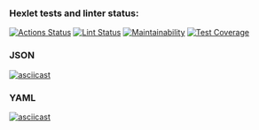 ### Hexlet tests and linter status:
[![Actions Status](https://github.com/Nikon1624/frontend-project-lvl2/workflows/hexlet-check/badge.svg)](https://github.com/Nikon1624/frontend-project-lvl2/actions)
[![Lint Status](https://github.com/Nikon1624/frontend-project-lvl2/workflows/checks/badge.svg)](https://github.com/Nikon1624/frontend-project-lvl2/actions)
[![Maintainability](https://api.codeclimate.com/v1/badges/14fa041c9bd16006fd12/maintainability)](https://codeclimate.com/github/Nikon1624/frontend-project-lvl2/maintainability)
[![Test Coverage](https://api.codeclimate.com/v1/badges/14fa041c9bd16006fd12/test_coverage)](https://codeclimate.com/github/Nikon1624/frontend-project-lvl2/test_coverage)

### JSON
[![asciicast](https://asciinema.org/a/YsFLXM1veLTGeXuNf2qc7tsex.svg)](https://asciinema.org/a/YsFLXM1veLTGeXuNf2qc7tsex)

### YAML
[![asciicast](https://asciinema.org/a/ikcPC7rvAJCwfsI5xT15ixvXp.svg)](https://asciinema.org/a/ikcPC7rvAJCwfsI5xT15ixvXp)
